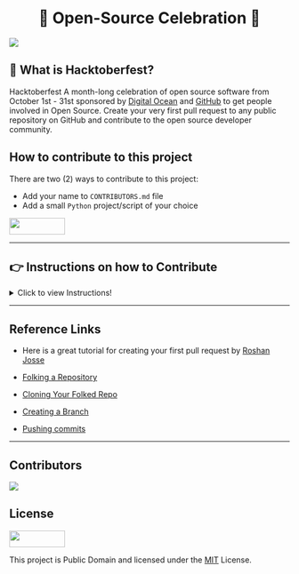 <div align="center">

# 🎃 Open-Source Celebration  🎃

</div>

<img src="https://hacktoberfest.digitalocean.com/_nuxt/img/logo-hacktoberfest-full.f42e3b1.svg">


## 🎃 What is Hacktoberfest?
Hacktoberfest A month-long celebration of open source software from October 1st - 31st sponsored by [Digital Ocean](https://hacktoberfest.digitalocean.com) and [GitHub](https://github.blog/2017-09-27-celebrate-open-source-this-october-with-hacktoberfest/) to get people involved in Open Source. Create your very first pull request to any public repository on GitHub and contribute to the open source developer community. 

## How to contribute to this project
There are two (2) ways to contribute to this project:

- Add your name to `CONTRIBUTORS.md` file
- Add a small `Python` project/script of your choice


<img src="https://www.python.org/static/community_logos/python-logo-generic.svg" height="30" width="100">


---
## 👉 Instructions on how to Contribute

<details>
  <summary>Click to view Instructions!</summary>

1. `Folk this Repo` by clicking on the fork button on the top of this page. This will create a copy of this repository in your account

![image](https://user-images.githubusercontent.com/72005563/136487383-4161c010-ffc5-40cb-bd1f-4f1ac0a4429f.png)



3. Open your preferred command line interface (CLI).
4. Clone this repository:    
    ```
    git clone git clone https://github.com/{username}/Hacktoberfest_2021.git
    ```
 3. Navigate to the repository in your shell:

    ```
    cd Hacktoberfest_2021
    ```

4. Create a branch, use whatever name you like. 

    ```
    git checkout -b <branch-name>
    ```
5. Push the branch to GitHub
    ```
    git push -u origin <branch-name>
    ```
6. Add your files or changes. Then add files to staging area 
    ```
    git add .
    ```
7. Add a commit message
    ```
    git commit -m "Your commit message"
    ```

8. Push your commit to GitHub
    ```
    git push 
    ```
  
# Open a Pull Request
1. Go to your repository on GitHub, you'll see a `Compare & pull request` button. Click on that button. Then submit your pull request as follows:
   -  From the `Pull requests` tab, click **New pull request**
   -  In the `base:` drop-down menu, make sure the "master" branch is selected
   -  In the `compare:` drop-down menu, select `<your-branch-name>`
2. When you've selected your branch, enter a title for your pull request.
3. The next field allows you to provide a description of the changes you made.
4. Click **Create pull request**




![Pull Request](https://user-images.githubusercontent.com/72005563/136486518-f0b426d8-20ce-4a50-9651-83f9959dfc9a.jpg)

![Pull Request](https://user-images.githubusercontent.com/72005563/136486568-8c0cdcd0-c26d-4c48-9def-0b56da4db1f1.jpg)

### Congratulations! 
🤩 You just completed the standard fork _-> clone -> edit ->_ pull request workflow that you'll encounter often as a contributor!

</details>
  
---

## Reference Links
- Here is a great tutorial for creating your first pull request by [Roshan Josse](https://github.com/firstcontributions/first-contributions)

- [Folking a Repository](https://docs.github.com/en/get-started/quickstart/fork-a-repo#forking-a-repository)
- [Cloning Your Folked Repo](https://docs.github.com/en/get-started/quickstart/fork-a-repo#cloning-your-forked-repository)
- [Creating a Branch](https://docs.github.com/en/desktop/contributing-and-collaborating-using-github-desktop/making-changes-in-a-branch/managing-branches#creating-a-branch)
- [Pushing commits](https://docs.github.com/en/get-started/using-git/pushing-commits-to-a-remote-repository)

---
  
## Contributors
<a href = "https://github.com/seraph776/Hacktoberfest_2021/graphs/contributors">
<img src = "https://contrib.rocks/image?repo=seraph776/Hacktoberfest_2021"/>
</a>
 
  
  
## License  
<a href="https://creativecommons.org/publicdomain/zero/1.0/"><img src="https://upload.wikimedia.org/wikipedia/commons/thumb/8/84/Public_Domain_Mark_button.svg/1280px-Public_Domain_Mark_button.svg.png" height="30" width="100"></a>
  
  
This project is Public Domain and licensed under the [MIT](https://github.com/seraph776/Hacktoberfest_2021/blob/main/LICENSE) License.


